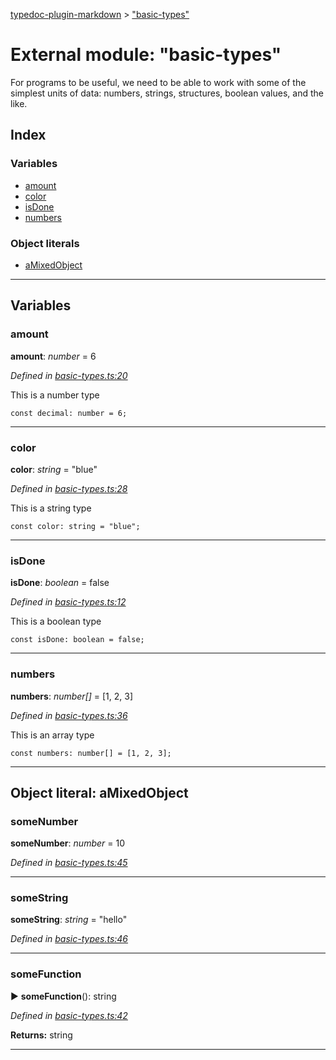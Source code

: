 [typedoc-plugin-markdown](../index.md) > ["basic-types"](../modules/_basic_types_.md)



# External module: "basic-types"


For programs to be useful, we need to be able to work with some of the simplest units of data:
numbers, strings, structures, boolean values, and the like.

## Index

### Variables

* [amount](_basic_types_.md#amount)
* [color](_basic_types_.md#color)
* [isDone](_basic_types_.md#isdone)
* [numbers](_basic_types_.md#numbers)


### Object literals

* [aMixedObject](_basic_types_.md#amixedobject)



---
## Variables
<a id="amount"></a>

###  amount

**amount**:  *number*  = 6

*Defined in [basic-types.ts:20](https://github.com/tgreyuk/typedoc-plugin-markdown/blob/master/tests/src/basic-types.ts#L20)*



This is a number type
```
const decimal: number = 6;
```




___

<a id="color"></a>

###  color

**color**:  *string*  = "blue"

*Defined in [basic-types.ts:28](https://github.com/tgreyuk/typedoc-plugin-markdown/blob/master/tests/src/basic-types.ts#L28)*



This is a string type
```
const color: string = "blue";
```




___

<a id="isdone"></a>

###  isDone

**isDone**:  *boolean*  = false

*Defined in [basic-types.ts:12](https://github.com/tgreyuk/typedoc-plugin-markdown/blob/master/tests/src/basic-types.ts#L12)*



This is a boolean type
```
const isDone: boolean = false;
```




___

<a id="numbers"></a>

###  numbers

**numbers**:  *number[]*  =  [1, 2, 3]

*Defined in [basic-types.ts:36](https://github.com/tgreyuk/typedoc-plugin-markdown/blob/master/tests/src/basic-types.ts#L36)*



This is an array type
```
const numbers: number[] = [1, 2, 3];
```




___


<a id="amixedobject"></a>

## Object literal: aMixedObject

<a id="amixedobject.somenumber"></a>

###  someNumber

**someNumber**:  *number*  = 10

*Defined in [basic-types.ts:45](https://github.com/tgreyuk/typedoc-plugin-markdown/blob/master/tests/src/basic-types.ts#L45)*





___
<a id="amixedobject.somestring"></a>

###  someString

**someString**:  *string*  = "hello"

*Defined in [basic-types.ts:46](https://github.com/tgreyuk/typedoc-plugin-markdown/blob/master/tests/src/basic-types.ts#L46)*





___
<a id="amixedobject.somefunction"></a>

###  someFunction

► **someFunction**(): string




*Defined in [basic-types.ts:42](https://github.com/tgreyuk/typedoc-plugin-markdown/blob/master/tests/src/basic-types.ts#L42)*





**Returns:** string





___


